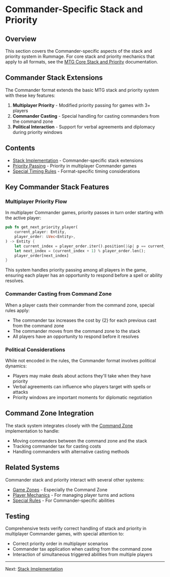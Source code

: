 # Commander-Specific Stack and Priority

## Overview

This section covers the Commander-specific aspects of the stack and priority system in Rummage. For core stack and priority mechanics that apply to all formats, see the [MTG Core Stack and Priority](../../mtg_core/stack/index.md) documentation.

## Commander Stack Extensions

The Commander format extends the basic MTG stack and priority system with these key features:

1. **Multiplayer Priority** - Modified priority passing for games with 3+ players
2. **Commander Casting** - Special handling for casting commanders from the command zone
3. **Political Interaction** - Support for verbal agreements and diplomacy during priority windows

## Contents

- [Stack Implementation](stack_implementation.md) - Commander-specific stack extensions
- [Priority Passing](priority_passing.md) - Priority in multiplayer Commander games
- [Special Timing Rules](special_timing.md) - Format-specific timing considerations

## Key Commander Stack Features

### Multiplayer Priority Flow

In multiplayer Commander games, priority passes in turn order starting with the active player:

```rust
pub fn get_next_priority_player(
    current_player: Entity,
    player_order: &Vec<Entity>,
) -> Entity {
    let current_index = player_order.iter().position(|&p| p == current_player).unwrap();
    let next_index = (current_index + 1) % player_order.len();
    player_order[next_index]
}
```

This system handles priority passing among all players in the game, ensuring each player has an opportunity to respond before a spell or ability resolves.

### Commander Casting from Command Zone

When a player casts their commander from the command zone, special rules apply:

- The commander tax increases the cost by {2} for each previous cast from the command zone
- The commander moves from the command zone to the stack
- All players have an opportunity to respond before it resolves

### Political Considerations

While not encoded in the rules, the Commander format involves political dynamics:

- Players may make deals about actions they'll take when they have priority
- Verbal agreements can influence who players target with spells or attacks
- Priority windows are important moments for diplomatic negotiation

## Command Zone Integration

The stack system integrates closely with the [Command Zone](../zones/command_zone.md) implementation to handle:

- Moving commanders between the command zone and the stack
- Tracking commander tax for casting costs
- Handling commanders with alternative casting methods

## Related Systems

Commander stack and priority interact with several other systems:

- [Game Zones](../zones/index.md) - Especially the Command Zone
- [Player Mechanics](../player_mechanics/index.md) - For managing player turns and actions
- [Special Rules](../special_rules/index.md) - For Commander-specific abilities

## Testing

Comprehensive tests verify correct handling of stack and priority in multiplayer Commander games, with special attention to:

- Correct priority order in multiplayer scenarios
- Commander tax application when casting from the command zone
- Interaction of simultaneous triggered abilities from multiple players

---

Next: [Stack Implementation](stack_implementation.md) 
